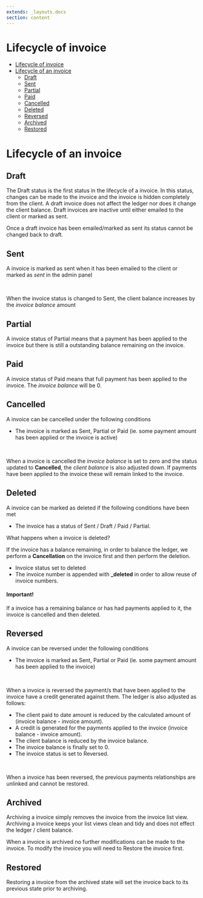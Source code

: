 ```yaml
---
extends: _layouts.docs
section: content
---
```


# Lifecycle of invoice

- [Lifecycle of invoice](#lifecycle-of-invoice)
- [Lifecycle of an invoice](#lifecycle-of-an-invoice)
  - [Draft](#draft)
  - [Sent](#sent)
  - [Partial](#partial)
  - [Paid](#paid)
  - [Cancelled](#cancelled)
  - [Deleted](#deleted)
  - [Reversed](#reversed)
  - [Archived](#archived)
  - [Restored](#restored)

# Lifecycle of an invoice

## Draft

<p>The Draft status is the first status in the lifecycle of a invoice. In this status, changes can be made to the invoice and the invoice is hidden completely from the client. A draft invoice does not affect the ledger nor does it change the client balance. Draft invoices are inactive until either emailed to the client or marked as sent.</p>

<x-info>Once a draft invoice has been emailed/marked as sent its status cannot be changed back to draft.</x-info>

## Sent

<p>A invoice is marked as sent when it has been emailed to the client or marked as <i>sent</i> in the admin panel</p>
<br>
<p>When the invoice status is changed to Sent, the client balance increases by the <i>invoice balance</i> amount</p>

## Partial

<p>A invoice status of Partial means that a payment has been applied to the invoice but there is still a outstanding balance remaining on the invoice.</p>

## Paid

<p>A invoice status of Paid means that full payment has been applied to the invoice. The <i>invoice balance</i> will be 0.</p>

## Cancelled

<p>A invoice can be cancelled under the following conditions</p>

* The invoice is marked as Sent, Partial or Paid (ie. some payment amount has been applied or the invoice is active)

<br>
<p>When a invoice is cancelled the <i>invoice balance</i> is set to zero and the status updated to <b>Cancelled</b>, the <i>client balance</i> is also adjusted down. If payments have been applied to the invoice these will remain linked to the invoice.</p>

## Deleted

<p>A invoice can be marked as deleted if the following conditions have been met</p>

* The invoice has a status of Sent / Draft / Paid / Partial.

What happens when a invoice is deleted?

If the invoice has a balance remaining, in order to balance the ledger, we perform a <b>Cancellation</b> on the invoice first and then perform the deletion.

* Invoice status set to deleted
* The invoice number is appended with <b>_deleted</b> in order to allow reuse of invoice numbers.


<x-warning>
<h4>Important!</h4> If a invoice has a remaining balance or has had payments applied to it, the invoice is cancelled and then deleted.
</x-warning>

## Reversed

<p>A invoice can be reversed under the following conditions</p>

* The invoice is marked as Sent, Partial or Paid (ie. some payment amount has been applied to the invoice)

<br>
<p>When a invoice is reversed the payment/s that have been applied to the invoice have a credit generated against them. The ledger is also adjusted as follows:</p>


* The client paid to date amount is reduced by the calculated amount of (invoice balance - invoice amount).
* A credit is generated for the payments applied to the invoice (invoice balance - invoice amount).
* The client balance is reduced by the invoice balance.
* The invoice balance is finally set to 0.
* The invoice status is set to Reversed.

<br>
<p>When a invoice has been reversed, the previous payments relationships are unlinked and cannot be restored.</p>

## Archived

Archiving a invoice simply removes the invoice from the invoice list view. Archiving a invoice keeps your list views clean and tidy and does not effect the ledger / client balance.

<x-warning>
When a invoice is archived no further modifications can be made to the invoice. To modify the invoice you will need to Restore the invoice first.
</x-warning>

## Restored

Restoring a invoice from the archived state will set the invoice back to its previous state prior to archiving.